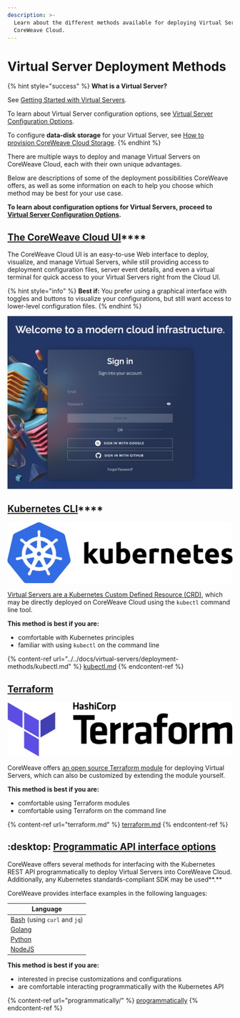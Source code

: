 ```yaml
---
description: >-
  Learn about the different methods available for deploying Virtual Servers to
  CoreWeave Cloud.
---
```


# Virtual Server Deployment Methods

{% hint style="success" %}
**What is a Virtual Server?**

See [Getting Started with Virtual Servers](../getting-started.md).

To learn about Virtual Server configuration options, see [Virtual Server Configuration Options](../../docs/virtual-servers/virtual-server-configuration-options/).

To configure **data-disk storage** for your Virtual Server, see [How to provision CoreWeave Cloud Storage](https://docs.coreweave.com/coreweave-kubernetes/storage#how-to-provision-coreweave-cloud-storage).
{% endhint %}

There are multiple ways to deploy and manage Virtual Servers on CoreWeave Cloud, each with their own unique advantages.

Below are descriptions of some of the deployment possibilities CoreWeave offers, as well as some information on each to help you choose which method may be best for your use case.

**To learn about configuration options for Virtual Servers, proceed to** [**Virtual Server Configuration Options**](../../docs/virtual-servers/virtual-server-configuration-options/)**.**

## [The CoreWeave Cloud UI](coreweave-apps.md)****

The CoreWeave Cloud UI is an easy-to-use Web interface to deploy, visualize, and manage Virtual Servers, while still providing access to deployment configuration files, server event details, and even a virtual terminal for quick access to your Virtual Servers right from the Cloud UI.

{% hint style="info" %}
**Best if:** You prefer using a graphical interface with toggles and buttons to visualize your configurations, but still want access to lower-level configuration files.
{% endhint %}

![](<../../docs/.gitbook/assets/image (6) (1).png>)

## [Kubernetes CLI](../../docs/virtual-servers/deployment-methods/kubectl.md)****

****![](<../../docs/.gitbook/assets/image (71) (1).png>)****

[Virtual Servers are a Kubernetes Custom Defined Resource (CRD)](https://github.com/coreweave/kubernetes-cloud/blob/5632d497da5883be07a1535a67cad69b97ea5050/docs/virtual-servers/deployment-methods/kubectl.md), which may be directly deployed on CoreWeave Cloud using the `kubectl` command line tool.

**This method is best if you are:**

* comfortable with Kubernetes principles
* familiar with using `kubectl` on the command line

{% content-ref url="../../docs/virtual-servers/deployment-methods/kubectl.md" %}
[kubectl.md](../../docs/virtual-servers/deployment-methods/kubectl.md)
{% endcontent-ref %}

## [Terraform](terraform.md)

****![](<../../docs/.gitbook/assets/image (4) (2) (1).png>)****

CoreWeave offers [an open source Terraform module](https://github.com/coreweave/kubernetes-cloud/tree/5632d497da5883be07a1535a67cad69b97ea5050/virtual-server/examples/terraform) for deploying Virtual Servers, which can also be customized by extending the module yourself.

**This method is best if you are:**

* comfortable using Terraform modules
* comfortable using Terraform on the command line

{% content-ref url="terraform.md" %}
[terraform.md](terraform.md)
{% endcontent-ref %}

## :desktop: [Programmatic API interface options](programmatically/)

CoreWeave offers several methods for interfacing with the Kubernetes REST API programmatically to deploy Virtual Servers into CoreWeave Cloud. Additionally, any Kubernetes standards-compliant SDK may be used**.**

CoreWeave provides interface examples in the following languages:

| Language                                                                                                                                                                                       |
| ---------------------------------------------------------------------------------------------------------------------------------------------------------------------------------------------- |
| [Bash](https://app.gitbook.com/o/-M8EEYiNkaJsT8ISX0kX/s/-M83TghsCfsi8FCYs2DZ/\~/changes/FZAhwuANE9ksdqEBqsD6/virtual-servers/deployment-methods/programmatically/bash) (using `curl` and `jq`) |
| [Golang](programmatically/golang.md)                                                                                                                                                           |
| [Python](programmatically/python.md)                                                                                                                                                           |
| [NodeJS](programmatically/nodejs.md)                                                                                                                                                           |

**This method is best if you are:**

* interested in precise customizations and configurations
* are comfortable interacting programmatically with the Kubernetes API

{% content-ref url="programmatically/" %}
[programmatically](programmatically/)
{% endcontent-ref %}
